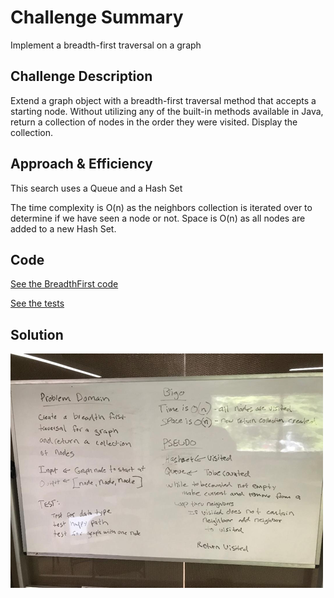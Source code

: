 # Challenge Summary
Implement a breadth-first traversal on a graph

## Challenge Description
Extend a graph object with a breadth-first traversal method that accepts a starting node. Without utilizing any of the built-in methods available in Java, return a collection of nodes in the order they were visited. Display the collection.

## Approach & Efficiency

This search uses a Queue and a Hash Set

The time complexity is O(n) as the neighbors collection is iterated over to determine if we have seen a node or not. Space is O(n) as all nodes are added to a new Hash Set.


## Code
[See the BreadthFirst code](src/main/java/graph/Graph.java)

[See the tests](src/test/java/graph/GraphTest.java)

## Solution
![Screenshot](../assets/bft.png)
